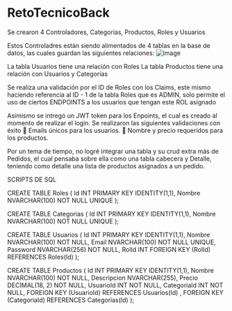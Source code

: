# RetoTecnicoBack

Se crearon 4 Controladores,
Categorías, Productos, Roles y Usuarios

Estos Controladres están siendo alimentados de 4 tablas en la base de datos, las cuales guardan las siguientes relaciones: 
![image](https://github.com/user-attachments/assets/6b6767c0-4255-430f-90fc-69ac00e2bdbf)
 
La tabla Usuarios tiene una relación con Roles
La tabla Productos tiene una relación con Usuarios y Categorías

Se realiza una validación por el ID de Roles con los Claims, este mismo haciendo referencia al ID - 1 de la tabla Roles que es ADMIN, solo permite el uso de ciertos ENDPOINTS a los usuarios que tengan este ROL asignado

Asimismo se intregó un JWT token para los Enpoints, el cual es creado al momento de realizar el login.
Se realizaron las siguientes validaciones con éxito
	Emails únicos para los usuarios.
	Nombre y precio requeridos para los productos.

Por un tema de tiempo, no logré integrar una tabla y su crud extra más de Pedidos, el cual pensaba sobre ella como una tabla cabecera y Detalle, teniendo como detalle una lista de productos asignados a un pedido. 

SCRIPTS DE SQL

CREATE TABLE Roles (
    Id INT PRIMARY KEY IDENTITY(1,1), 
    Nombre NVARCHAR(100) NOT NULL UNIQUE 
);

CREATE TABLE Categorias (
    Id INT PRIMARY KEY IDENTITY(1,1), 
    Nombre NVARCHAR(100) NOT NULL UNIQUE 
);

CREATE TABLE Usuarios (
    Id INT PRIMARY KEY IDENTITY(1,1), 
    Nombre NVARCHAR(100) NOT NULL,
    Email NVARCHAR(100) NOT NULL UNIQUE, 
    Password NVARCHAR(256) NOT NULL,
	RolId INT
	FOREIGN KEY (RolId) REFERENCES Roles(Id) 
);

CREATE TABLE Productos (
    Id INT PRIMARY KEY IDENTITY(1,1), 
    Nombre NVARCHAR(100) NOT NULL,
    Descripcion NVARCHAR(255),
    Precio DECIMAL(18, 2) NOT NULL,
    UsuarioId INT NOT NULL, 
    CategoriaId INT NOT NULL, 
    FOREIGN KEY (UsuarioId) REFERENCES Usuarios(Id) , 
    FOREIGN KEY (CategoriaId) REFERENCES Categorias(Id) 
);
